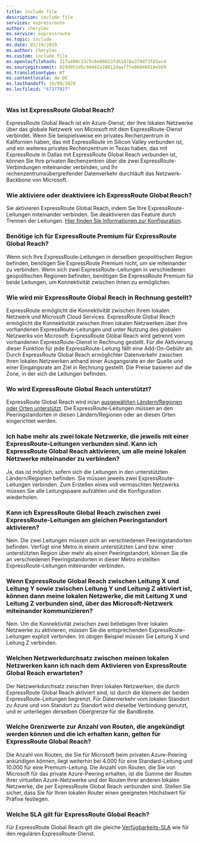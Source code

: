 ```yaml
---
title: include file
description: include file
services: expressroute
author: cherylmc
ms.service: expressroute
ms.topic: include
ms.date: 03/19/2019
ms.author: cherylmc
ms.custom: include file
ms.openlocfilehash: 317a480c13c5c6e00653fd61878a379df3f65ac4
ms.sourcegitcommit: 829d951d5c90442a38012daaf77e86046018e5b9
ms.translationtype: HT
ms.contentlocale: de-DE
ms.lasthandoff: 10/09/2020
ms.locfileid: "67177827"
---
```

### <a name="what-is-expressroute-global-reach"></a>Was ist ExpressRoute Global Reach?

ExpressRoute Global Reach ist ein Azure-Dienst, der Ihre lokalen Netzwerke über das globale Netzwerk von Microsoft mit dem ExpressRoute-Dienst verbindet. Wenn Sie beispielsweise ein privates Rechenzentrum in Kalifornien haben, das mit ExpressRoute im Silicon Valley verbunden ist, und ein weiteres privates Rechenzentrum in Texas haben, das mit ExpressRoute in Dallas mit ExpressRoute Global Reach verbunden ist, können Sie Ihre privaten Rechenzentren über die zwei ExpressRoute-Verbindungen miteinander verbinden, und Ihr rechenzentrumsübergreifender Datenverkehr durchläuft das Netzwerk-Backbone von Microsoft.

### <a name="how-do-i-enable-or-disable-expressroute-global-reach"></a>Wie aktiviere oder deaktiviere ich ExpressRoute Global Reach?

Sie aktivieren ExpressRoute Global Reach, indem Sie Ihre ExpressRoute-Leitungen miteinander verbinden. Sie deaktivieren das Feature durch Trennen der Leitungen. [Hier finden Sie Informationen zur Konfiguration](../articles/expressroute/expressroute-howto-set-global-reach.md).

### <a name="do-i-need-expressroute-premium-for-expressroute-global-reach"></a>Benötige ich für ExpressRoute Premium für ExpressRoute Global Reach?

Wenn sich Ihre ExpressRoute-Leitungen in derselben geopolitischen Region befinden, benötigen Sie ExpressRoute Premium nicht, um sie miteinander zu verbinden. Wenn sich zwei ExpressRoute-Leitungen in verschiedenen geopolitischen Regionen befinden, benötigen Sie ExpressRoute Premium für beide Leitungen, um Konnektivität zwischen ihnen zu ermöglichen. 

### <a name="how-will-i-be-charged-for-expressroute-global-reach"></a>Wie wird mir ExpressRoute Global Reach in Rechnung gestellt?

ExpressRoute ermöglicht die Konnektivität zwischen Ihrem lokalen Netzwerk und Microsoft Cloud Services. ExpressRoute Global Reach ermöglicht die Konnektivität zwischen Ihren lokalen Netzwerken über Ihre vorhandenen ExpressRoute-Leitungen und unter Nutzung des globalen Netzwerks von Microsoft. ExpressRoute Global Reach wird getrennt vom vorhandenen ExpressRoute-Dienst in Rechnung gestellt. Für die Aktivierung dieser Funktion für jede ExpressRoute-Leitung fällt eine Add-On-Gebühr an. Durch ExpressRoute Global Reach ermöglichter Datenverkehr zwischen Ihren lokalen Netzwerken anhand einer Ausgangsrate an der Quelle und einer Eingangsrate am Ziel in Rechnung gestellt. Die Preise basieren auf die Zone, in der sich die Leitungen befinden.

### <a name="where-is-expressroute-global-reach-supported"></a>Wo wird ExpressRoute Global Reach unterstützt?

ExpressRoute Global Reach wird in/an [ausgewählten Ländern/Regionen oder Orten unterstützt](../articles/expressroute/expressroute-global-reach.md). Die ExpressRoute-Leitungen müssen an den Peeringstandorten in diesen Ländern/Regionen oder an diesen Orten eingerichtet werden.

### <a name="i-have-more-than-two-on-premises-networks-each-connected-to-an-expressroute-circuit-can-i-enable-expressroute-global-reach-to-connect-all-of-my-on-premises-networks-together"></a>Ich habe mehr als zwei lokale Netzwerke, die jeweils mit einer ExpressRoute-Leitungen verbunden sind. Kann ich ExpressRoute Global Reach aktivieren, um alle meine lokalen Netzwerke miteinander zu verbinden?

Ja, das ist möglich, sofern sich die Leitungen in den unterstützten Ländern/Regionen befinden. Sie müssen jeweils zwei ExpressRoute-Leitungen verbinden. Zum Erstellen eines voll vermaschten Netzwerks müssen Sie alle Leitungspaare aufzählen und die Konfiguration wiederholen. 

### <a name="can-i-enable-expressroute-global-reach-between-two-expressroute-circuits-at-the-same-peering-location"></a>Kann ich ExpressRoute Global Reach zwischen zwei ExpressRoute-Leitungen am gleichen Peeringstandort aktivieren?

Nein. Die zwei Leitungen müssen sich an verschiedenen Peeringstandorten befinden. Verfügt eine Metro in einem unterstützten Land bzw. einer unterstützten Region über mehr als einen Peeringstandort, können Sie die an verschiedenen Peeringstandorten in dieser Metro erstellten ExpressRoute-Leitungen miteinander verbinden. 

### <a name="if-expressroute-global-reach-is-enabled-between-circuit-x-and-circuit-y-and-between-circuit-y-and-circuit-z-will-my-on-premises-networks-connected-to-circuit-x-and-circuit-z-talk-to-each-other-via-microsofts-network"></a>Wenn ExpressRoute Global Reach zwischen Leitung X und Leitung Y sowie zwischen Leitung Y und Leitung Z aktiviert ist, können dann meine lokalen Netzwerke, die mit Leitung X und Leitung Z verbunden sind, über das Microsoft-Netzwerk miteinander kommunizieren?

Nein. Um die Konnektivität zwischen zwei beliebigen Ihrer lokalen Netzwerke zu aktivieren, müssen Sie die entsprechenden ExpressRoute-Leitungen explizit verbinden. Im obigen Beispiel müssen Sie Leitung X und Leitung Z verbinden. 

### <a name="what-is-the-network-throughput-i-can-expect-between-my-on-premises-networks-after-i-enable-expressroute-global-reach"></a>Welchen Netzwerkdurchsatz zwischen meinen lokalen Netzwerken kann ich nach dem Aktivieren von ExpressRoute Global Reach erwarteten?

Der Netzwerkdurchsatz zwischen Ihren lokalen Netzwerken, die durch ExpressRoute Global Reach aktiviert sind, ist durch die kleinere der beiden ExpressRoute-Leitungen begrenzt. Für Datenverkehr vom lokalen Standort zu Azure und von Standort zu Standort wird dieselbe Verbindung genutzt, und er unterliegen derselben Obergrenze für die Bandbreite. 

### <a name="with-expressroute-global-reach-what-are-the-limits-on-the-number-of-routes-i-can-advertise-and-the-number-of-routes-i-will-receive"></a>Welche Grenzwerte zur Anzahl von Routen, die angekündigt werden können und die ich erhalten kann, gelten für ExpressRoute Global Reach?

Die Anzahl von Routen, die Sie für Microsoft beim privaten Azure-Peering ankündigen können, liegt weiterhin bei 4.000 für eine Standard-Leitung und 10.000 für eine Premium-Leitung. Die Anzahl von Routen, die Sie von Microsoft für das private Azure-Peering erhalten, ist die Summe der Routen Ihrer virtuellen Azure-Netzwerke und der Routen Ihrer anderen lokalen Netzwerke, die per ExpressRoute Global Reach verbunden sind. Stellen Sie sicher, dass Sie für Ihren lokalen Router einen geeigneten Höchstwert für Präfixe festlegen. 

### <a name="what-is-the-sla-for-expressroute-global-reach"></a>Welche SLA gilt für ExpressRoute Global Reach?

Für ExpressRoute Global Reach gilt die gleiche [Verfügbarkeits-SLA](https://azure.microsoft.com/support/legal/sla/expressroute/v1_3/) wie für den regulären ExpressRoute-Dienst.

